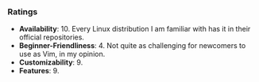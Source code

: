 ### Ratings

* **Availability**: 10. Every Linux distribution I am familiar with has it in their official repositories.
* **Beginner-Friendliness**: 4. Not quite as challenging for newcomers to use as Vim, in my opinion.
* **Customizability**: 9.
* **Features**: 9.
